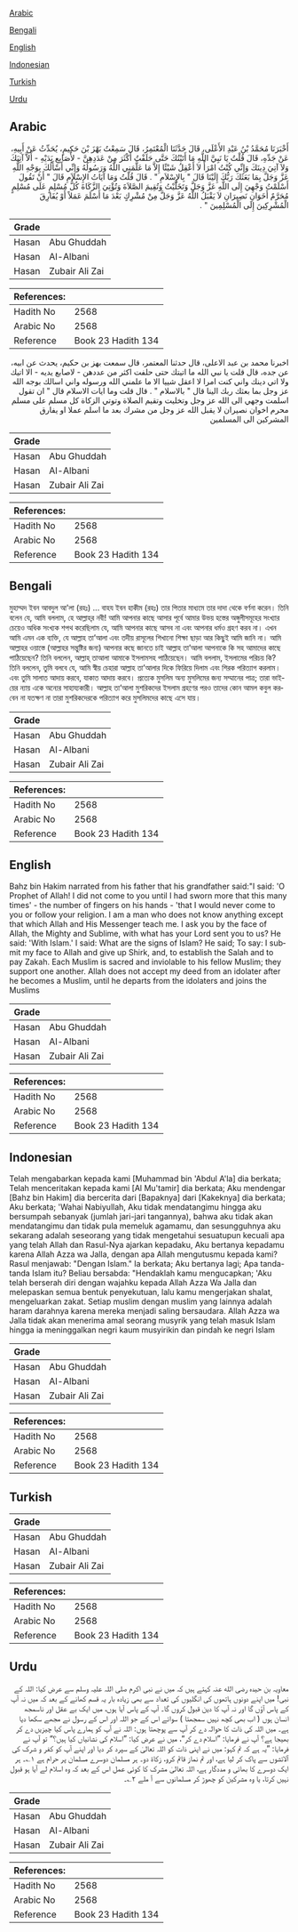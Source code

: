 [Arabic](#arabic)

[Bengali](#bengali)

[English](#english)

[Indonesian](#indonesian)

[Turkish](#turkish)

[Urdu](#urdu)

## Arabic


<div dir="rtl" lang="ar" style={{fontSize:'larger',backgroundColor:'#f8f9fa',padding:20}}>
أَخْبَرَنَا مُحَمَّدُ بْنُ عَبْدِ الأَعْلَى، قَالَ حَدَّثَنَا الْمُعْتَمِرُ، قَالَ سَمِعْتُ بَهْزَ بْنَ حَكِيمٍ، يُحَدِّثُ عَنْ أَبِيهِ، عَنْ جَدِّهِ، قَالَ قُلْتُ يَا نَبِيَّ اللَّهِ مَا أَتَيْتُكَ حَتَّى حَلَفْتُ أَكْثَرَ مِنْ عَدَدِهِنَّ - لأَصَابِعِ يَدَيْهِ - أَلاَّ آتِيَكَ وَلاَ آتِيَ دِينَكَ وَإِنِّي كُنْتُ امْرَأً لاَ أَعْقِلُ شَيْئًا إِلاَّ مَا عَلَّمَنِي اللَّهُ وَرَسُولُهُ وَإِنِّي أَسْأَلُكَ بِوَجْهِ اللَّهِ عَزَّ وَجَلَّ بِمَا بَعَثَكَ رَبُّكَ إِلَيْنَا قَالَ ‏"‏ بِالإِسْلاَمِ ‏"‏ ‏.‏ قَالَ قُلْتُ وَمَا آيَاتُ الإِسْلاَمِ قَالَ ‏"‏ أَنْ تَقُولَ أَسْلَمْتُ وَجْهِيَ إِلَى اللَّهِ عَزَّ وَجَلَّ وَتَخَلَّيْتُ وَتُقِيمَ الصَّلاَةَ وَتُؤْتِيَ الزَّكَاةَ كُلُّ مُسْلِمٍ عَلَى مُسْلِمٍ مُحَرَّمٌ أَخَوَانِ نَصِيرَانِ لاَ يَقْبَلُ اللَّهُ عَزَّ وَجَلَّ مِنْ مُشْرِكٍ بَعْدَ مَا أَسْلَمَ عَمَلاً أَوْ يُفَارِقَ الْمُشْرِكِينَ إِلَى الْمُسْلِمِينَ ‏"‏ ‏.‏
</div>
<div style={{backgroundColor:'#f8f9fa',padding:20, marginBottom: 10}}><table> <thead> <tr> <th>Grade</th> <th></th> </tr> </thead> <tbody> <tr><td>Hasan</td><td>Abu Ghuddah</td></tr><tr><td>Hasan</td><td>Al-Albani</td></tr><tr><td>Hasan</td><td>Zubair Ali Zai</td></tr></tbody></table><table> <thead> <tr> <th>References:</th> <th></th> </tr> </thead> <tbody><tr><td>Hadith No</td><td>2568</td></tr><tr><td>Arabic No</td><td>2568</td></tr><tr><td>Reference</td><td>Book 23 Hadith 134</td></tr></tbody></table></div>


<div dir="rtl" lang="ar" style={{fontSize:'larger',backgroundColor:'#f8f9fa',padding:20}}>
اخبرنا محمد بن عبد الاعلى، قال حدثنا المعتمر، قال سمعت بهز بن حكيم، يحدث عن ابيه، عن جده، قال قلت يا نبي الله ما اتيتك حتى حلفت اكثر من عددهن - لاصابع يديه - الا اتيك ولا اتي دينك واني كنت امرا لا اعقل شييا الا ما علمني الله ورسوله واني اسالك بوجه الله عز وجل بما بعثك ربك الينا قال " بالاسلام " . قال قلت وما ايات الاسلام قال " ان تقول اسلمت وجهي الى الله عز وجل وتخليت وتقيم الصلاة وتوتي الزكاة كل مسلم على مسلم محرم اخوان نصيران لا يقبل الله عز وجل من مشرك بعد ما اسلم عملا او يفارق المشركين الى المسلمين
</div>
<div style={{backgroundColor:'#f8f9fa',padding:20, marginBottom: 10}}><table> <thead> <tr> <th>Grade</th> <th></th> </tr> </thead> <tbody> <tr><td>Hasan</td><td>Abu Ghuddah</td></tr><tr><td>Hasan</td><td>Al-Albani</td></tr><tr><td>Hasan</td><td>Zubair Ali Zai</td></tr></tbody></table><table> <thead> <tr> <th>References:</th> <th></th> </tr> </thead> <tbody><tr><td>Hadith No</td><td>2568</td></tr><tr><td>Arabic No</td><td>2568</td></tr><tr><td>Reference</td><td>Book 23 Hadith 134</td></tr></tbody></table></div>

## Bengali


<div dir="ltr" lang="bn" style={{fontSize:'larger',backgroundColor:'#f8f9fa',padding:20}}>
মুহাম্মদ ইবন আবদুল আ'লা (রহঃ) ... বাহয ইবন হাকীম (রহঃ) তার পিতার মাধ্যমে তার দাদা থেকে বর্ণনা করেন। তিনি বলেন যে, আমি বললাম, হে আল্লাহ্‌র নবী! আমি আপনার কাছে আসার পূর্বে আমার উভয় হস্তের অঙ্গুলীসমূহের সংখ্যার চেয়েও অধিক সংখ্যক শপথ করেছিলাম যে, আমি আপনার কাছে আসব না এবং আপনার ধর্মও গ্রহণ করব না। এখন আমি এমন এক ব্যক্তি, যে আল্লাহ তা’আলা এবং তদীয় রাসূলের শিখানো শিক্ষা ছাড়া আর কিছুই আমি জানি না। আমি আল্লাহর ওয়াস্তে (আল্লাহর সন্তুষ্টির জন্য) আপনার কছে জানতে চাই আল্লাহ তা’আলা আপনাকে কি সহ আমাদের কাছে পাঠিয়েছেন? তিনি বললেন, আল্লাহ্ তাআলা আমাকে ইসলামসহ পাঠিয়েছেন। আমি বললাম, ইসলামের পরিচয় কি? তিনি বললেন, তুমি বলবে যে, আমি স্বীয় চেহারা আল্লাহ তা’আলার দিকে ফিরিয়ে দিলাম এবং শিরক পরিত্যাগ করলাম। এবং তুমি সালাত আদায় করবে, যাকাত আদায় করবে। প্রত্যেক মুসলিম অন্য মুসলিমের জন্য সম্মানের পাত্ৰ; তারা ভাইয়ের ন্যায় একে অন্যের সাহায্যকারী। আল্লাহ তা’আলা মুশরিকদের ইসলাম গ্রহণের পরও তাদের কোন আমল কবুল করবেন না যতক্ষণ না তারা মুশরিকদেরকে পরিত্যাগ করে মুসলিমদের কাছে এসে যায়।
</div>
<div style={{backgroundColor:'#f8f9fa',padding:20, marginBottom: 10}}><table> <thead> <tr> <th>Grade</th> <th></th> </tr> </thead> <tbody> <tr><td>Hasan</td><td>Abu Ghuddah</td></tr><tr><td>Hasan</td><td>Al-Albani</td></tr><tr><td>Hasan</td><td>Zubair Ali Zai</td></tr></tbody></table><table> <thead> <tr> <th>References:</th> <th></th> </tr> </thead> <tbody><tr><td>Hadith No</td><td>2568</td></tr><tr><td>Arabic No</td><td>2568</td></tr><tr><td>Reference</td><td>Book 23 Hadith 134</td></tr></tbody></table></div>

## English


<div dir="ltr" lang="en" style={{fontSize:'larger',backgroundColor:'#f8f9fa',padding:20}}>
Bahz bin Hakim narrated from his father that his grandfather said:"I said: 'O Prophet of Allah! I did not come to you until I had sworn more that this many times' - the number of fingers on his hands - 'that I would never come to you or follow your religion. I am a man who does not know anything except that which Allah and His Messenger teach me. I ask you by the face of Allah, the Mighty and Sublime, with what has your Lord sent you to us? He said: 'With Islam.' I said: What are the signs of Islam? He said; To say: I submit my face to Allah and give up Shirk, and, to establish the Salah and to pay Zakah. Each Muslim is sacred and inviolable to his fellow Muslim; they support one another. Allah does not accept my deed from an idolater after he becomes a Muslim, until he departs from the idolaters and joins the Muslims
</div>
<div style={{backgroundColor:'#f8f9fa',padding:20, marginBottom: 10}}><table> <thead> <tr> <th>Grade</th> <th></th> </tr> </thead> <tbody> <tr><td>Hasan</td><td>Abu Ghuddah</td></tr><tr><td>Hasan</td><td>Al-Albani</td></tr><tr><td>Hasan</td><td>Zubair Ali Zai</td></tr></tbody></table><table> <thead> <tr> <th>References:</th> <th></th> </tr> </thead> <tbody><tr><td>Hadith No</td><td>2568</td></tr><tr><td>Arabic No</td><td>2568</td></tr><tr><td>Reference</td><td>Book 23 Hadith 134</td></tr></tbody></table></div>

## Indonesian


<div dir="ltr" lang="id" style={{fontSize:'larger',backgroundColor:'#f8f9fa',padding:20}}>
Telah mengabarkan kepada kami [Muhammad bin 'Abdul A'la] dia berkata; Telah menceritakan kepada kami [Al Mu'tamir] dia berkata; Aku mendengar [Bahz bin Hakim] dia bercerita dari [Bapaknya] dari [Kakeknya] dia berkata; Aku berkata; 'Wahai Nabiyullah, Aku tidak mendatangimu hingga aku bersumpah sebanyak (jumlah jari-jari tangannya), bahwa aku tidak akan mendatangimu dan tidak pula memeluk agamamu, dan sesungguhnya aku sekarang adalah seseorang yang tidak mengetahui sesuatupun kecuali apa yang telah Allah dan Rasul-Nya ajarkan kepadaku, Aku bertanya kepadamu karena Allah Azza wa Jalla, dengan apa Allah mengutusmu kepada kami? Rasul menjawab: "Dengan Islam." Ia berkata; Aku bertanya lagi; Apa tanda-tanda Islam itu? Beliau bersabda: "Hendaklah kamu mengucapkan; 'Aku telah berserah diri dengan wajahku kepada Allah Azza Wa Jalla dan melepaskan semua bentuk penyekutuan, lalu kamu mengerjakan shalat, mengeluarkan zakat. Setiap muslim dengan muslim yang lainnya adalah haram darahnya karena mereka menjadi saling bersaudara. Allah Azza wa Jalla tidak akan menerima amal seorang musyrik yang telah masuk Islam hingga ia meninggalkan negri kaum musyirikin dan pindah ke negri Islam
</div>
<div style={{backgroundColor:'#f8f9fa',padding:20, marginBottom: 10}}><table> <thead> <tr> <th>Grade</th> <th></th> </tr> </thead> <tbody> <tr><td>Hasan</td><td>Abu Ghuddah</td></tr><tr><td>Hasan</td><td>Al-Albani</td></tr><tr><td>Hasan</td><td>Zubair Ali Zai</td></tr></tbody></table><table> <thead> <tr> <th>References:</th> <th></th> </tr> </thead> <tbody><tr><td>Hadith No</td><td>2568</td></tr><tr><td>Arabic No</td><td>2568</td></tr><tr><td>Reference</td><td>Book 23 Hadith 134</td></tr></tbody></table></div>

## Turkish


<div dir="ltr" lang="tr" style={{fontSize:'larger',backgroundColor:'#f8f9fa',padding:20}}>

</div>
<div style={{backgroundColor:'#f8f9fa',padding:20, marginBottom: 10}}><table> <thead> <tr> <th>Grade</th> <th></th> </tr> </thead> <tbody> <tr><td>Hasan</td><td>Abu Ghuddah</td></tr><tr><td>Hasan</td><td>Al-Albani</td></tr><tr><td>Hasan</td><td>Zubair Ali Zai</td></tr></tbody></table><table> <thead> <tr> <th>References:</th> <th></th> </tr> </thead> <tbody><tr><td>Hadith No</td><td>2568</td></tr><tr><td>Arabic No</td><td>2568</td></tr><tr><td>Reference</td><td>Book 23 Hadith 134</td></tr></tbody></table></div>

## Urdu


<div dir="rtl" lang="ur" style={{fontSize:'larger',backgroundColor:'#f8f9fa',padding:20}}>
معاویہ بن حیدہ رضی الله عنہ کہتے ہیں کہ میں نے نبی اکرم صلی اللہ علیہ وسلم سے عرض کیا: اللہ کے نبی! میں اپنے دونوں ہاتھوں کی انگلیوں کی تعداد سے بھی زیادہ بار یہ قسم کھانے کے بعد کہ میں نہ آپ کے پاس آؤں گا اور نہ آپ کا دین قبول کروں گا۔ آپ کے پاس آیا ہوں، میں ایک بے عقل اور ناسمجھ انسان ہوں ( اب بھی کچھ نہیں سمجھتا ) سوائے اس کے جو اللہ اور اس کے رسول نے مجھے سکھا دیا ہے۔ میں اللہ کی ذات کا حوالہ دے کر آپ سے پوچھتا ہوں: اللہ نے آپ کو ہمارے پاس کیا چیزیں دے کر بھیجا ہے؟ آپ نے فرمایا: ”اسلام دے کر“، میں نے عرض کیا: ”اسلام کی نشانیاں کیا ہیں؟“ تو آپ نے فرمایا: ”یہ ہے کہ تم کہو: میں نے اپنی ذات کو اللہ تعالیٰ کے سپرد کر دیا اور اپنے آپ کو کفر و شرک کی آلائشوں سے پاک کر لیا ہے، اور تم نماز قائم کرو، زکاۃ دو۔ ہر مسلمان دوسرے مسلمان پر حرام ہے ۱؎۔ ہر ایک دوسرے کا بھائی و مددگار ہے، اللہ تعالیٰ مشرک کا کوئی عمل اس کے بعد کہ وہ اسلام لے آیا ہو قبول نہیں کرتا، یا وہ مشرکین کو چھوڑ کر مسلمانوں سے آ ملے ۲؎۔
</div>
<div style={{backgroundColor:'#f8f9fa',padding:20, marginBottom: 10}}><table> <thead> <tr> <th>Grade</th> <th></th> </tr> </thead> <tbody> <tr><td>Hasan</td><td>Abu Ghuddah</td></tr><tr><td>Hasan</td><td>Al-Albani</td></tr><tr><td>Hasan</td><td>Zubair Ali Zai</td></tr></tbody></table><table> <thead> <tr> <th>References:</th> <th></th> </tr> </thead> <tbody><tr><td>Hadith No</td><td>2568</td></tr><tr><td>Arabic No</td><td>2568</td></tr><tr><td>Reference</td><td>Book 23 Hadith 134</td></tr></tbody></table></div>